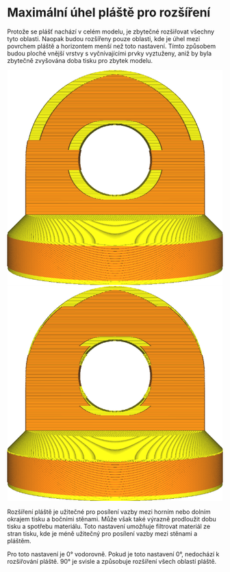 Maximální úhel pláště pro rozšíření
====
Protože se plášť nachází v celém modelu, je zbytečné rozšiřovat všechny tyto oblasti. Naopak budou rozšířeny pouze oblasti, kde je úhel mezi povrchem pláště a horizontem menší než toto nastavení. Tímto způsobem budou ploché vnější vrstvy s vyčnívajícími prvky vyztuženy, aniž by byla zbytečně zvyšována doba tisku pro zbytek modelu.

![Je-li nastavena na 90 stupňů, celý plášť se rozšíří pomocí nastavení vzdálenosti rozšíření pláště](../../../articles/images/max_skin_angle_for_expansion_90.png)
![Nastaveno na 45 stupňů, rozšíří se pouze ploché oblasti](../../../articles/images/max_skin_angle_for_expansion_45.png)

Rozšíření pláště je užitečné pro posílení vazby mezi horním nebo dolním okrajem tisku a bočními stěnami. Může však také výrazně prodloužit dobu tisku a spotřebu materiálu. Toto nastavení umožňuje filtrovat materiál ze stran tisku, kde je méně užitečný pro posílení vazby mezi stěnami a pláštěm.

Pro toto nastavení je 0° vodorovně. Pokud je toto nastavení 0°, nedochází k rozšiřování pláště. 90° je svisle a způsobuje rozšíření všech oblastí pláště.